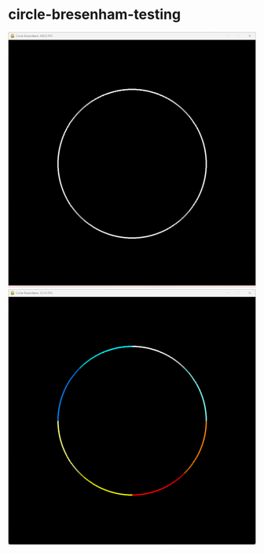 # circle-bresenham-testing
 
![Screen](https://github.com/stereographic-project/circle-bresenham-testing/blob/main/images/screen.png)
![Screen](https://github.com/stereographic-project/circle-bresenham-testing/blob/main/images/screen2.png)